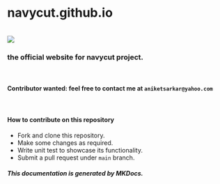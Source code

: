 # navycut.github.io
<br>
<img src="https://raw.githubusercontent.com/navycut/navycut/main/logos/navycut_logo.png">

### the official website for navycut project.

<br>

#### Contributor wanted: feel free to contact me at `aniketsarkar@yahoo.com`

<br>

#### How to contribute on this repository
* Fork and clone this repository.
* Make some changes as required.
* Write unit test to showcase its functionality.
* Submit a pull request under `main` branch.

##### This documentation is generated by MKDocs.
